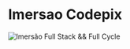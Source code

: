 # Imersao Codepix
![Imersão Full Stack && Full Cycle](https://events-fullcycle.s3.amazonaws.com/events-fullcycle/static/site/img/grupo_4417.png)
